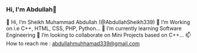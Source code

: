### Hi, I'm Abdullah👋

👋 Hi, I’m Sheikh Muhammad Abdullah (@AbdullahSheikh339)
👀 I’m Working on i.e C++, HTML, CSS, PHP, Python...
🌱 I’m currently learning Software Engineering
💞️ I’m looking to collaborate on Mini Projects based on C++...
📫 How to reach me : abdullahmuhhamad339@gmail.com
